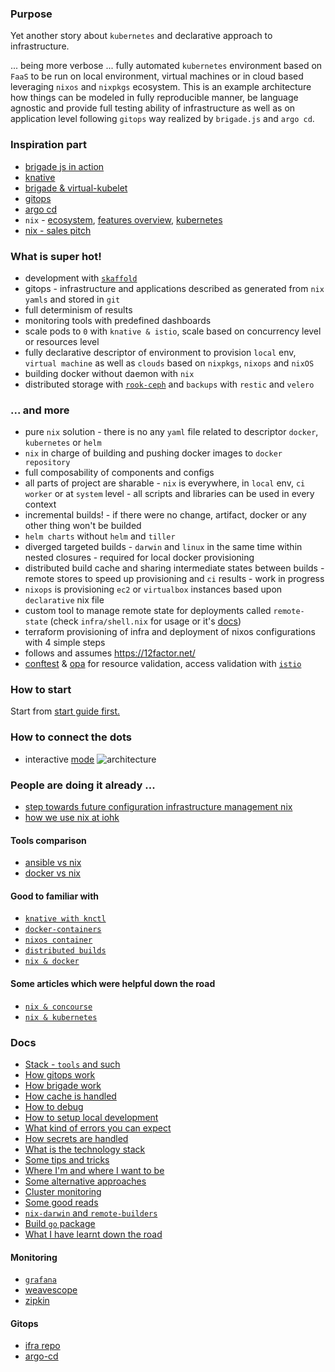 ### Purpose
Yet another story about `kubernetes` and declarative approach to infrastructure.

... being more verbose ... fully automated `kubernetes` environment based on `FaaS` to be run on local environment, virtual machines or in cloud based leveraging `nixos` and `nixpkgs` ecosystem. This is an example architecture how things can be modeled in fully reproducible manner, be language agnostic and 
provide full testing ability of infrastructure as well as on application level following `gitops` way realized by `brigade.js` and `argo cd`.

### Inspiration part
* [brigade js in action](https://www.youtube.com/watch?v=yhfc0FKdFc8&t=1s)
* [knative](https://www.youtube.com/watch?v=69OfdJ5BIzs)
* [brigade & virtual-kubelet](https://cloudblogs.microsoft.com/opensource/2019/04/01/brigade-kubernetes-serverless-tutorial/)
* [gitops](https://www.weave.works/blog/gitops-operations-by-pull-request)
* [argo cd](https://argoproj.github.io/argo-cd/)
* `nix` - [ecosystem](https://www.youtube.com/watch?v=YbUPdv03ciI), [features overview](https://www.youtube.com/watch?v=D5Gq2wkRXpU), [kubernetes](https://www.youtube.com/watch?v=XgZWbrBLP4I)
* [nix - sales pitch](https://gist.github.com/joepie91/9fdaf8244b0a83afcce204e6da127c7d)

### What is super hot!
* development with [`skaffold`](https://github.com/GoogleContainerTools/skaffold)
* gitops - infrastructure and applications described as generated from `nix` `yamls` and stored in `git`
* full determinism of results
* monitoring tools with predefined dashboards
* scale pods to `0` with `knative & istio`, scale based on concurrency level or resources level
* fully declarative descriptor of environment to provision `local` env, `virtual machine` as well as `clouds` based on `nixpkgs`, `nixops` and `nixOS`
* building docker without daemon with `nix`
* distributed storage with [`rook-ceph`](https://rook.io/) and `backups` with `restic` and `velero`

### ... and more
* pure `nix` solution - there is no any `yaml` file related to descriptor `docker`, `kubernetes` or `helm`
* `nix` in charge of building and pushing docker images to `docker repository`
* full composability of components and configs
* all parts of project are sharable - `nix` is everywhere, in `local` env, `ci worker` or at `system` level - all scripts and libraries can be used in every context
* incremental builds! - if there were no change, artifact, docker or any other thing won't be builded
* `helm charts` without `helm` and `tiller`
* diverged targeted builds - `darwin` and `linux` in the same time within nested closures - required for local docker provisioning
* distributed build cache and sharing intermediate states between builds - remote stores to speed up provisioning and `ci` results - work in progress
* `nixops` is provisioning `ec2` or `virtualbox` instances based upon `declarative` nix file
* custom tool to manage remote state for deployments called `remote-state` (check `infra/shell.nix` for usage or it's [docs](/packages/remote-state/README.md))
* terraform provisioning of infra and deployment of nixos configurations with 4 simple steps
* follows and assumes https://12factor.net/
* [conftest](https://github.com/instrumenta/conftest) & [opa](https://github.com/open-policy-agent/opa) for resource validation, access validation with [`istio`](https://github.com/open-policy-agent/opa-istio-plugin)

### How to start
Start from [start guide first.](/docs/start.md)

### How to connect the dots
* interactive [mode](https://miro.com/app/board/o9J_kxbrjxg=/)
![architecture](https://bitbucket.org/repo/6zKBnz9/images/83180719-nix-k8s-knative%20%284%29.jpg)

### People are doing it already ...
* [step towards future configuration infrastructure management nix](https://container-solutions.com/step-towards-future-configuration-infrastructure-management-nix/)
* [how we use nix at iohk](https://iohk.io/blog/how-we-use-nix-at-iohk/)

#### Tools comparison
* [ansible vs nix](https://github.com/WeAreWizards/blog/blob/master/content/articles/ansible-and-nix.md)
* [docker vs nix](https://discourse.nixos.org/t/is-there-much-difference-between-using-nix-shell-and-docker-for-local-development/807)

#### Good to familiar with
* [`knative with knctl`](https://developer.ibm.com/blogs/knctl-a-simpler-way-to-work-with-knative/)
* [`docker-containers`](https://github.com/NixOS/nixpkgs/pull/55179)
* [`nixos container`](https://nixos.org/nixos/manual/#ch-containers)
* [`distributed builds`](https://nixos.wiki/wiki/Distributed_build)
* [`nix & docker`](https://github.com/NixOS/nixpkgs/blob/master/pkgs/build-support/docker/examples.nix)

#### Some articles which were helpful down the road
* [`nix & concourse`](https://memo.barrucadu.co.uk/concourseci-nixos.html)
* [`nix & kubernetes`](https://rzetterberg.github.io/kubernetes-nixos.html)

### Docs
* [Stack - `tools` and such](/docs/stack.md)
* [How gitops work](/docs/gitops.md)
* [How brigade work](/docs/brigade.md)
* [How cache is handled](/docs/cache.md)
* [How to debug](/docs/debugging.md)
* [How to setup local development](/docs/development.md)
* [What kind of errors you can expect](/docs/errors.md)
* [How secrets are handled](/docs/secrets.md)
* [What is the technology stack](/docs/stack.md)
* [Some tips and tricks](/docs/tips-and-tricks.md)
* [Where I'm and where I want to be](/docs/roadmap.md)
* [Some alternative approaches](/docs/alternatives.md)
* [Cluster monitoring](/docs/monitoring.md)
* [Some good reads](/docs/reads.md)
* [`nix-darwin` and `remote-builders`](/docs/linux-darwin-builds.md)
* [Build `go` package](/docs/building-go-packages.md)
* [What I have learnt down the road](/docs/lessons-learnt.md)

#### Monitoring
* [`grafana`](https://bitbucket.org/repo/6zKBnz9/images/1943034243-Screenshot%202019-06-19%20at%2013.45.21.png)
* [weavescope](https://bitbucket.org/repo/6zKBnz9/images/3906895708-Screenshot%202019-06-19%20at%2013.45.55.png)
* [zipkin](https://bitbucket.org/repo/6zKBnz9/images/573168924-Screenshot%202019-07-10%20at%2013.30.58.png)
#### Gitops
* [ifra repo](https://bitbucket.org/damian_baar/k8s-infra-descriptors/src/master/)
* [argo-cd](https://bitbucket.org/repo/6zKBnz9/images/1558410695-Screenshot%202019-07-10%20at%2010.38.17.png)